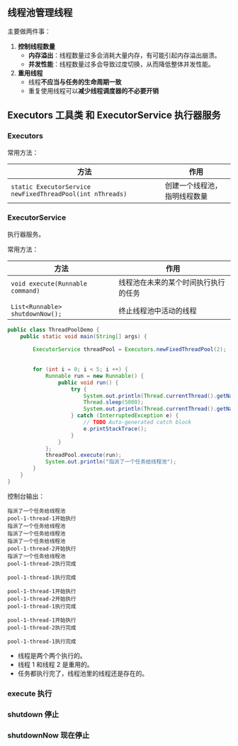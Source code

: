 ## 线程池管理线程

主要做两件事：

1. **控制线程数量**
    - **内存溢出**：线程数量过多会消耗大量内存，有可能引起内存溢出崩溃。
    - **并发性能**：线程数量过多会导致过度切换，从而降低整体并发性能。
2. **重用线程**
    - 线程**不应当与任务的生命周期一致**
    - 重复使用线程可以**减少线程调度器的不必要开销**

## Executors 工具类 和 ExecutorService 执行器服务

### Executors 

常用方法：

| 方法                                                      | 作用                         |
| --------------------------------------------------------- | ---------------------------- |
| `static ExecutorService newFixedThreadPool(int nThreads)` | 创建一个线程池，指明线程数量 |

### ExecutorService 

执行器服务。

常用方法：

| 方法                             | 作用                                 |
| -------------------------------- | ------------------------------------ |
| `void execute(Runnable command)` | 线程池在未来的某个时间执行执行的任务 |
|                                  |                                      |
| `List<Runnable> shutdownNow();`  | 终止线程池中活动的线程               |



```java
public class ThreadPoolDemo {
    public static void main(String[] args) {
        
        ExecutorService threadPool = Executors.newFixedThreadPool(2);
        
        
        for (int i = 0; i < 5; i ++) {
            Runnable run = new Runnable() {
                public void run() {
                    try {
                        System.out.println(Thread.currentThread().getName() + "开始执行");
                        Thread.sleep(5000);
                        System.out.println(Thread.currentThread().getName() + "执行完成\n");
                    } catch (InterruptedException e) {
                        // TODO Auto-generated catch block
                        e.printStackTrace();
                    }
                }
            };
            threadPool.execute(run);
            System.out.println("指派了一个任务给线程池");
        }
    }
}
```


控制台输出：
```
指派了一个任务给线程池
pool-1-thread-1开始执行
指派了一个任务给线程池
指派了一个任务给线程池
指派了一个任务给线程池
pool-1-thread-2开始执行
指派了一个任务给线程池
pool-1-thread-2执行完成

pool-1-thread-1执行完成

pool-1-thread-1开始执行
pool-1-thread-2开始执行
pool-1-thread-1执行完成

pool-1-thread-1开始执行
pool-1-thread-2执行完成

pool-1-thread-1执行完成
```

- 线程是两个两个执行的。
- 线程 1 和线程 2 是重用的。
- 任务都执行完了，线程池里的线程还是存在的。

### execute 执行
### shutdown 停止
### shutdownNow 现在停止












